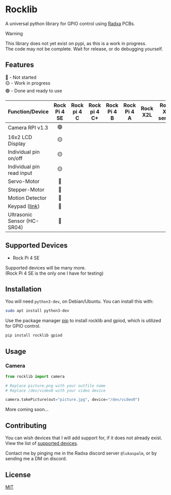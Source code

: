 # Rocklib

A universal python library for GPIO control using [Radxa](https://wiki.radxa.com/) PCBs.

>[!Warning]
> This library does not yet exist on pypi, as this is a work in progress.  
> The code may not be complete. Wait for release, or do debugging yourself.





## Features

:red_circle: - Not started  
:yellow_circle: - Work in progress  
:green_circle: - Done and ready to use  



 | Function/Device | Rock Pi 4 SE | Rock pi 4 C | Rock pi 4 C+ | Rock Pi 4 B | Rock Pi 4 A | Rock X2L | Rock X-series | Rock Pi 5A | Rock Pi 5B | Rock Pi 3A | Rock Pi 3B |
 | :--- | :---: | :---: | :---: | :---: | :---: | :---: | :---: | :---: | :---: | :---: | :---: | 
 | Camera RPI v1.3 | 🟢 | | | | | | | | | | | 
 | 16x2 LCD Display | 🟡 | | | | | | | | | | | 
 | Individual pin on/off | 🟡 | | | | | | | | | | | 
 | Individual pin read input | 🟡 | | | | | | | | | | | 
 | Servo-Motor | 🔴 | | | | | | | | | | | 
 | Stepper-Motor | 🔴 | | | | | | | | | | | 
 | Motion Detector | 🔴 | | | | | | | | | | | 
 | Keypad ([link](https://m.media-amazon.com/images/I/61VWsKXQmUL._AC_UF1000,1000_QL80_.jpg)) | 🔴 | | | | | | | | | | | 
 | Ultrasonic Sensor (HC-SR04) | 🔴 | | | | | | | | | | | 
 



## Supported Devices

- Rock Pi 4 SE  

Supported devices will be many more.  
(Rock Pi 4 SE is the only one I have for testing)


## Installation

You will need `python3-dev`, on Debian/Ubuntu. You can install this with:
```bash
sudo apt install python3-dev
```

Use the package manager [pip](https://pip.pypa.io/en/stable/) to install rocklib and gpiod, which is utilized for GPIO control. 

```bash
pip install rocklib gpiod
```

## Usage

### Camera
```python
from rocklib import camera

# Replace picture.png with your outfile name  
# Replace /dev/video0 with your video device

camera.takePicture(out="picture.jpg", device="/dev/video0")

```
More coming soon...

## Contributing

You can wish devices that I will add support for, if it does not already exist. View the list of  [supported devices](#Supported-Devices).

Contact me by pinging me in the Radxa discord server `@lukaspalm`, or by sending me a DM on discord. 
## License

[MIT](https://choosealicense.com/licenses/mit/)
